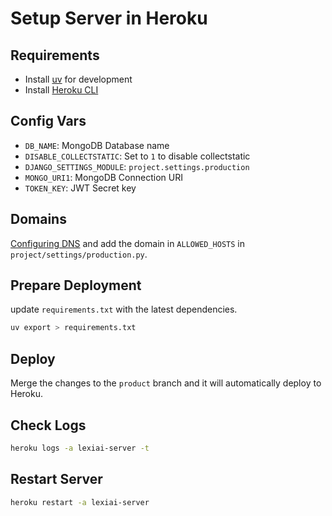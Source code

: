 # Setup Server in Heroku

## Requirements

- Install [uv](https://docs.astral.sh/uv/getting-started/installation/) for development
- Install [Heroku CLI](https://devcenter.heroku.com/articles/heroku-cli)


## Config Vars

- `DB_NAME`: MongoDB Database name
- `DISABLE_COLLECTSTATIC`: Set to `1` to disable collectstatic
- `DJANGO_SETTINGS_MODULE`: `project.settings.production`
- `MONGO_URI1`: MongoDB Connection URI
- `TOKEN_KEY`: JWT Secret key


## Domains 

[Configuring DNS](https://devcenter.heroku.com/articles/custom-domains) and add the domain in `ALLOWED_HOSTS` in `project/settings/production.py`.

## Prepare Deployment

update `requirements.txt` with the latest dependencies.

```bash
uv export > requirements.txt
```

## Deploy

Merge the changes to the `product` branch and it will automatically deploy to Heroku.


## Check Logs

```bash
heroku logs -a lexiai-server -t
```

## Restart Server

```bash 
heroku restart -a lexiai-server
```